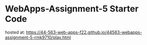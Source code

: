 # WebApps-Assignment-5 Starter Code
hosted at: https://44-563-web-apps-f22.github.io/44563-webapps-assignment-5-rmk9710/play.html
